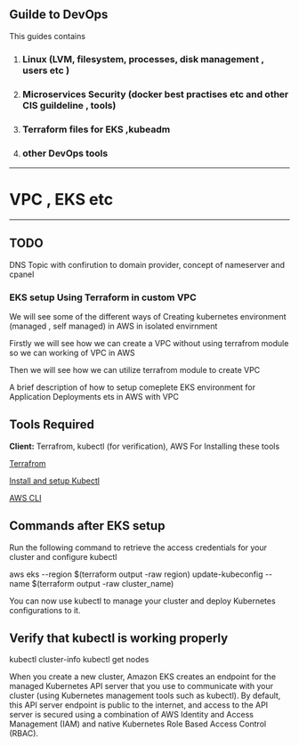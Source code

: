 ## Guilde to DevOps

This guides contains

1. ### Linux (LVM, filesystem, processes, disk management , users etc )

1. ### Microservices Security (docker best practises etc and other CIS guildeline , tools)

1. ### Terraform files for EKS ,kubeadm

1. ### other DevOps tools

---

# VPC , EKS etc

---

## TODO

DNS Topic with confirution to domain provider, concept of nameserver and cpanel

### EKS setup Using Terraform in custom VPC

We will see some of the different ways of Creating kubernetes environment (managed , self managed) in AWS in isolated envirnment

Firstly we will see how we can create a VPC without using terrafrom module so we can working of VPC in AWS

Then we will see how we can utilize terrafrom module to create VPC

A brief description of how to setup comeplete EKS environment for Application
Deployments ets in AWS with VPC

## Tools Required

**Client:** Terrafrom, kubectl (for verification), AWS
For Installing these tools

[Terrafrom](https://www.terraform.io/downloads/)

[Install and setup Kubectl](https://kubernetes.io/docs/tasks/tools/install-kubectl-linux/)

[AWS CLI](https://docs.aws.amazon.com/cli/latest/userguide/getting-started-install.html)

## Commands after EKS setup

Run the following command to retrieve the access credentials for your cluster and configure kubectl

aws eks --region $(terraform output -raw region) update-kubeconfig --name $(terraform output -raw cluster_name)

You can now use kubectl to manage your cluster and deploy Kubernetes configurations to it.

## Verify that kubectl is working properly

kubectl cluster-info
kubectl get nodes

When you create a new cluster, Amazon EKS creates an endpoint for the managed Kubernetes API server that you use to communicate with your cluster (using Kubernetes management tools such as kubectl). By default, this API server endpoint is public to the internet, and access to the API server is secured using a combination of AWS Identity and Access Management (IAM) and native Kubernetes Role Based Access Control (RBAC).
